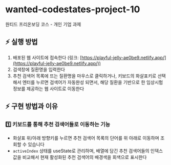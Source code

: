 # wanted-codestates-project-10

원티드 프리온보딩 코스 - 개인 기업 과제

## ⚡️ 실행 방법

1. 배포된 웹 사이트에 접속한다 (링크: [https://playful-jelly-ae0be9.netlify.app/](https://playful-jelly-ae0be9.netlify.app/))
2. 검색창에 질환명을 입력한다
3. 추천 검색어 목록에 뜨는 질환명을 마우스로 클릭하거나, 키보드의 화살표키로 선택해서 엔터를 누르면 검색어가 자동완성 되면서, 해당 질환을 기반으로 한 임상시험 정보를 제공하는 웹 사이트로 이동한다

## ⚡️ 구현 방법과 이유

### 1️⃣ 키보드를 통해 추천 검색어들로 이동하는 기능

- 화살표 위/아래 방향키를 누르면 추천 검색어 목록의 단어를 위 아래로 이동하며 조회할 수 있습니다
- `activeIndex` 상태를 useState로 관리하며, 배열에 담긴 추천 검색어들의 인덱스 값을 비교해서 현재 활성화된 추천 검색어의 배경색을 회색으로 표시한다
